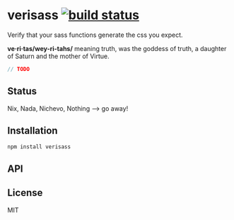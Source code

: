 # verisass [![build status](https://secure.travis-ci.org/thlorenz/verisass.png)](http://travis-ci.org/thlorenz/verisass)

Verify that your sass functions generate the css you expect.

**ve·ri·tas/wey-ri-tahs/** meaning truth, was the goddess of truth, a daughter of Saturn and the mother of Virtue.

```js
// TODO
```

## Status

Nix, Nada, Nichevo, Nothing --> go away!
## Installation

    npm install verisass

## API


## License

MIT
